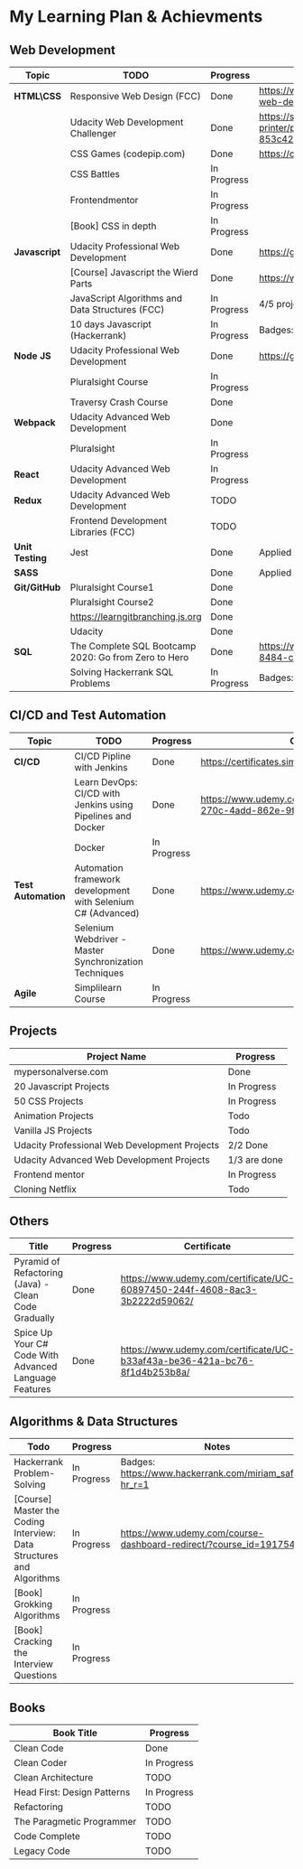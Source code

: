 # My Learning Plan & Achievments

## Web Development

Topic          | TODO                                 | Progress    | Certificate 
---------------|--------------------------------------|-------------|--------------------------------------------------------------------------------
|**HTML\CSS**  | Responsive Web Design (FCC)          | Done        | https://www.freecodecamp.org/certification/miriam.safwat/responsive-web-design
|              | Udacity Web Development Challenger   | Done        | https://s3-us-west-2.amazonaws.com/udacity-printer/production/certificates/81bfde12-b8a5-4335-8d57-853c42f480a5.pdf    
|              | CSS Games (codepip.com)              | Done        | https://codepip.com/user/Miriamsafwat/
|              | CSS Battles                          | In Progress |
|              | Frontendmentor                       | In Progress |
|              | [Book] CSS in depth                  | In Progress |
|**Javascript**| Udacity Professional Web Development | Done        | https://graduation.udacity.com/confirm/DKUDQLH5
|              | [Course] Javascript the Wierd Parts  | Done        | https://www.udemy.com/certificate/UC-WIJV9SPX/
|              | JavaScript Algorithms and Data Structures (FCC) | In Progress | 4/5 projects are done
|              | 10 days Javascript (Hackerrank)      | In Progress | Badges: https://www.hackerrank.com/miriam_safwat
|**Node JS**   | Udacity Professional Web Development | Done        | https://graduation.udacity.com/confirm/DKUDQLH5
|              | Pluralsight Course                   | In Progress |
|              | Traversy Crash Course                | Done        |
|**Webpack**   | Udacity Advanced Web Development     | Done        |
|              | Pluralsight                          | In Progress |
|**React**     | Udacity Advanced Web Development     | In Progress |
|**Redux**     | Udacity Advanced Web Development     | TODO |
|              |Frontend Development Libraries (FCC)  | TODO |
|**Unit Testing**|Jest                                | Done | Applied in Udacity Webpack project
|**SASS**      |                                      | Done | Applied in Udacity Webpack project
|**Git/GitHub**| Pluralsight Course1                  | Done |
|              | Pluralsight Course2                  | Done |
|              | https://learngitbranching.js.org     | Done |
|              | Udacity                              | Done |
|**SQL**       | The Complete SQL Bootcamp 2020: Go from Zero to Hero         | Done | https://www.udemy.com/certificate/UC-10afedbc-524e-4130-8484-c195b69c7cb0/ 
|              | Solving Hackerrank SQL Problems      | In Progress | Badges: https://www.hackerrank.com/miriam_safwat

## CI/CD and Test Automation
Topic          | TODO                                 | Progress    | Certificate 
---------------|--------------------------------------|-------------|--------------------------------------------------------------------------------
|**CI/CD**     | CI/CD Pipline with Jenkins           | Done | https://certificates.simplicdn.net/share/2522821.pdf
|              | Learn DevOps: CI/CD with Jenkins using Pipelines and Docker| Done | https://www.udemy.com/certificate/UC-70bccad5-270c-4add-862e-9fa2f9bb8c62/
|              | Docker                               |In Progress|
|**Test Automation**|Automation framework development with Selenium C# (Advanced)  | Done | https://www.udemy.com/certificate/UC-OEKES1T2/
|                   |Selenium Webdriver - Master Synchronization Techniques        | Done | https://www.udemy.com/certificate/UC-T5DH3ZDF/
|**Agile**          | Simplilearn Course              | In Progress |

## Projects
Project Name                          | Progress    
--------------------------------------|-------------
|mypersonalverse.com | Done
| 20 Javascript Projects | In Progress
| 50 CSS Projects | In Progress
| Animation Projects | Todo
| Vanilla JS Projects | Todo
| Udacity Professional Web Development Projects | 2/2 Done
| Udacity Advanced Web Development Projects | 1/3 are done
| Frontend mentor | In Progress
| Cloning Netflix | Todo

## Others
Title                                                   |  Progress  | Certificate 
--------------------------------------------------------|------------|------------------------------------
| Pyramid of Refactoring (Java) - Clean Code Gradually  | Done       | https://www.udemy.com/certificate/UC-60897450-244f-4608-8ac3-3b2222d59062/ 
| Spice Up Your C# Code With Advanced Language Features | Done       | https://www.udemy.com/certificate/UC-b33af43a-be36-421a-bc76-8f1d4b253b8a/ 

## Algorithms & Data Structures
Todo                                  | Progress    | Notes |
--------------------------------------|-------------|----|
| Hackerrank Problem-Solving | In Progress  | Badges: https://www.hackerrank.com/miriam_safwat?hr_r=1
| [Course] Master the Coding Interview: Data Structures and Algorithms | In Progress | https://www.udemy.com/course-dashboard-redirect/?course_id=1917546
| [Book] Grokking Algorithms | In Progress |
| [Book] Cracking the Interview Questions  | In Progress |


## Books
Book Title                            | Progress    
--------------------------------------|-------------
| Clean Code |  Done |
| Clean Coder | In Progress |
| Clean Architecture | TODO |
| Head First: Design Patterns | In Progress |
| Refactoring | TODO |
| The Paragmetic Programmer   | TODO |
| Code Complete  | TODO |
| Legacy Code  | TODO |
